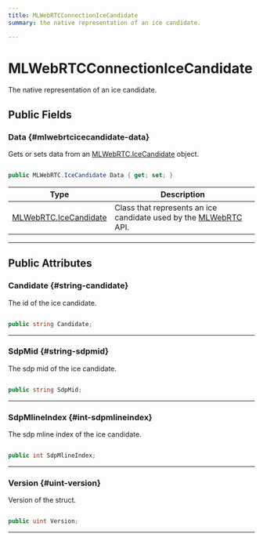 ```yaml
---
title: MLWebRTCConnectionIceCandidate
summary: the native representation of an ice candidate. 

---
```


# MLWebRTCConnectionIceCandidate




The native representation of an ice candidate.   





## Public Fields

### Data {#mlwebrtcicecandidate-data}

Gets or sets data from an [MLWebRTC.IceCandidate](/versioned_docs/version-22-Feb-2023/unity-api/api/UnityEngine.XR.MagicLeap/MLWebRTC/UnityEngine.XR.MagicLeap.MLWebRTC.IceCandidate.md) object. 

```csharp

public MLWebRTC.IceCandidate Data { get; set; }

```

| Type | Description  | 
|--|--|
| [MLWebRTC.IceCandidate](/versioned_docs/version-22-Feb-2023/unity-api/api/UnityEngine.XR.MagicLeap/MLWebRTC/UnityEngine.XR.MagicLeap.MLWebRTC.IceCandidate.md) | Class that represents an ice candidate used by the [MLWebRTC](/versioned_docs/version-22-Feb-2023/unity-api/api/UnityEngine.XR.MagicLeap/MLWebRTC/UnityEngine.XR.MagicLeap.MLWebRTC.md) API.  |





-----------

## Public Attributes

### Candidate {#string-candidate}

The id of the ice candidate. 

```csharp

public string Candidate;

```






-----------

### SdpMid {#string-sdpmid}

The  sdp mid  of the ice candidate. 

```csharp

public string SdpMid;

```






-----------

### SdpMlineIndex {#int-sdpmlineindex}

The  sdp mline index  of the ice candidate. 

```csharp

public int SdpMlineIndex;

```






-----------

### Version {#uint-version}

Version of the struct. 

```csharp

public uint Version;

```






-----------


